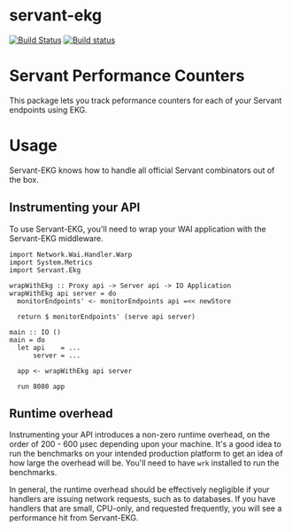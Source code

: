 # servant-ekg

[![Build Status](https://travis-ci.org/haskell-servant/servant-ekg.png)](https://travis-ci.org/haskell-servant/servant-ekg)
[![Build status](https://github.com/haskell-servant/servant-ekg/actions/workflows/ci.yml/badge.svg)](https://github.com/haskell-servant/servant-ekg/actions/workflows/ci.yml)

# Servant Performance Counters

This package lets you track peformance counters for each of your Servant endpoints using EKG.

# Usage

Servant-EKG knows how to handle all official Servant combinators out of the box.

## Instrumenting your API
To use Servant-EKG, you'll need to wrap your WAI application with the Servant-EKG middleware.

```
import Network.Wai.Handler.Warp
import System.Metrics
import Servant.Ekg

wrapWithEkg :: Proxy api -> Server api -> IO Application
wrapWithEkg api server = do
  monitorEndpoints' <- monitorEndpoints api =<< newStore

  return $ monitorEndpoints' (serve api server)

main :: IO ()
main = do
  let api    = ...
      server = ...

  app <- wrapWithEkg api server

  run 8080 app
```

## Runtime overhead
Instrumenting your API introduces a non-zero runtime overhead, on the order of 200 - 600 µsec depending upon your machine. It's a good idea to run the benchmarks on your intended production platform to get an idea of how large the overhead will be. You'll need to have `wrk` installed to run the benchmarks.

In general, the runtime overhead should be effectively negligible if your handlers are issuing network requests, such as to databases. If you have handlers that are small, CPU-only, and requested frequently, you will see a performance hit from Servant-EKG.
